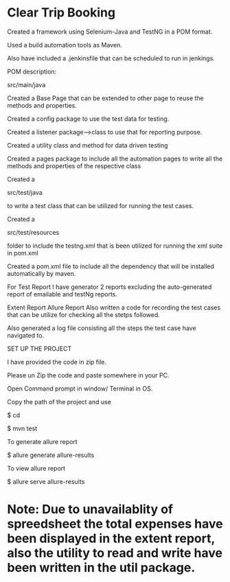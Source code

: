 # Clear Trip Booking
Created a framework using Selenium-Java and TestNG in a POM format.

Used a build automation tools as Maven.

Also have included a .jenkinsfile that can be scheduled to run in jenkings.

POM description:

src/main/java

Created a Base Page that can be extended to other page to reuse the methods and properties.

Created a config package to use the test data for testing.

Created a listener package-->class to use that for reporting purpose.

Created a utility class and method for data driven testing

Created a pages package to include all the automation pages to write all the methods and properties of the respective class

Created a

src/test/java

to write a test class that can be utilized for running the test cases.

Created a

src/test/resources

folder to include the testng.xml that is been utilized for running the xml suite in pom.xml

Created a pom.xml file to include all the dependency that will be installed automatically by maven.

For Test Report I have generator 2 reports excluding the auto-generated report of emailable and testNg reports.

Extent Report
Allure Report
Also written a code for recording the test cases that can be utilize for checking all the stetps followed.

Also generated a log file consisting all the steps the test case have navigated to.

SET UP THE PROJECT

I have provided the code in zip file.

Please un Zip the code and paste somewhere in your PC.

Open Command prompt in window/ Terminal in OS.

Copy the path of the project and use

$ cd

$ mvn test

To generate allure report

$ allure generate allure-results

To view allure report

$ allure serve allure-results

# Note: Due to unavailablity of spreedsheet the total expenses have been displayed in the extent report, also the utility to read and write have been written in the util package.
